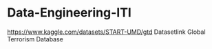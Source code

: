 # Data-Engineering-ITI

https://www.kaggle.com/datasets/START-UMD/gtd  Datasetlink  Global Terrorism Database
